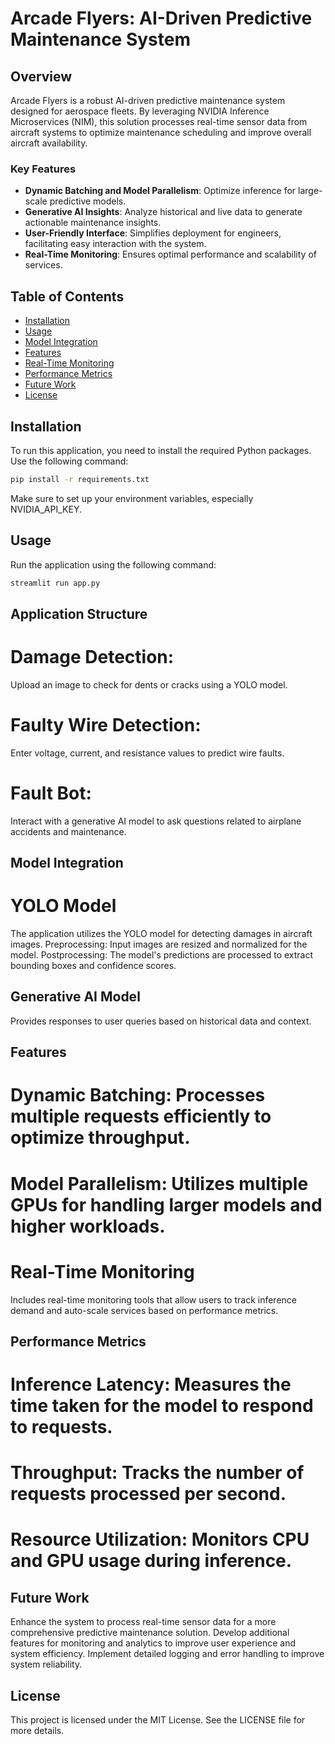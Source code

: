 # Arcade Flyers: AI-Driven Predictive Maintenance System

## Overview

Arcade Flyers is a robust AI-driven predictive maintenance system designed for aerospace fleets. By leveraging NVIDIA Inference Microservices (NIM), this solution processes real-time sensor data from aircraft systems to optimize maintenance scheduling and improve overall aircraft availability.

### Key Features

- **Dynamic Batching and Model Parallelism**: Optimize inference for large-scale predictive models.
- **Generative AI Insights**: Analyze historical and live data to generate actionable maintenance insights.
- **User-Friendly Interface**: Simplifies deployment for engineers, facilitating easy interaction with the system.
- **Real-Time Monitoring**: Ensures optimal performance and scalability of services.

## Table of Contents

- [Installation](#installation)
- [Usage](#usage)
- [Model Integration](#model-integration)
- [Features](#features)
- [Real-Time Monitoring](#real-time-monitoring)
- [Performance Metrics](#performance-metrics)
- [Future Work](#future-work)
- [License](#license)

## Installation

To run this application, you need to install the required Python packages. Use the following command:

```bash
pip install -r requirements.txt
```

Make sure to set up your environment variables, especially NVIDIA_API_KEY.

## Usage
Run the application using the following command:

```bash
streamlit run app.py
```

## Application Structure
# Damage Detection: 
Upload an image to check for dents or cracks using a YOLO model.
# Faulty Wire Detection: 
Enter voltage, current, and resistance values to predict wire faults.
# Fault Bot: 
Interact with a generative AI model to ask questions related to airplane accidents and maintenance.
## Model Integration
# YOLO Model
The application utilizes the YOLO model for detecting damages in aircraft images.
Preprocessing: Input images are resized and normalized for the model.
Postprocessing: The model's predictions are processed to extract bounding boxes and confidence scores.
## Generative AI Model
Provides responses to user queries based on historical data and context.
## Features
# Dynamic Batching: Processes multiple requests efficiently to optimize throughput.
# Model Parallelism: Utilizes multiple GPUs for handling larger models and higher workloads.
# Real-Time Monitoring
Includes real-time monitoring tools that allow users to track inference demand and auto-scale services based on performance metrics.

## Performance Metrics
# Inference Latency: Measures the time taken for the model to respond to requests.
# Throughput: Tracks the number of requests processed per second.
# Resource Utilization: Monitors CPU and GPU usage during inference.

## Future Work
Enhance the system to process real-time sensor data for a more comprehensive predictive maintenance solution.
Develop additional features for monitoring and analytics to improve user experience and system efficiency.
Implement detailed logging and error handling to improve system reliability.

## License
This project is licensed under the MIT License. See the LICENSE file for more details.
